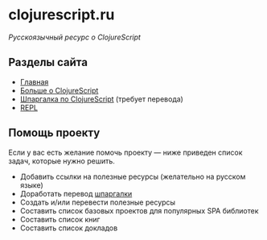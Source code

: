 # clojurescript.ru

*Русскоязычный ресурс о ClojureScript*

## Разделы сайта
- [Главная](https://clojurescript.ru/)
- [Больше о ClojureScript](https://clojurescript.ru/about-clojurescript/)
- [Шпаргалка по ClojureScript](https://clojurescript.ru/cheatsheet/) (требует перевода)
- [REPL](https://clojurescript.ru/repl/)

## Помощь проекту
Если у вас есть желание помочь проекту — ниже приведен список задач, которые нужно решить.
- Добавить ссылки на полезные ресурсы (желательно на русском языке)
- Доработать перевод [шпаргалки](https://clojurescript.ru/cheatsheet/)
- Создать и/или перевести полезные ресурсы
- Составить список базовых проектов для популярных SPA библиотек
- Составить список книг
- Составить список докладов
